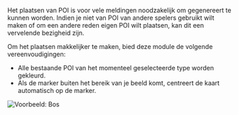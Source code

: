 Het plaatsen van POI is voor vele meldingen noodzakelijk om gegenereert te kunnen worden. Indien je niet van POI van andere spelers gebruikt wilt maken of om een andere reden eigen POI wilt plaatsen, kan dit een vervelende bezigheid zijn.

Om het plaatsen makkelijker te maken, bied deze module de volgende vereenvoudigingen:
* Alle bestaande POI van het momenteel geselecteerde type worden gekleurd.
* Als de marker buiten het bereik van je beeld komt, centreert de kaart automatisch op de marker. 

![Voorbeeld: Bos](poi.png)
